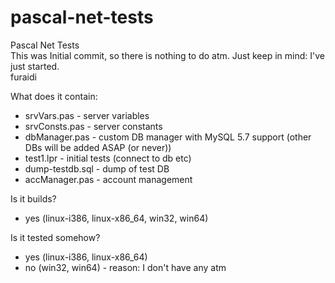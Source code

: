 # pascal-net-tests
Pascal Net Tests<br>
This was Initial commit, so there is nothing to do atm. Just keep in mind: I've just started.<br>
furaidi<br>

What does it contain:
 - srvVars.pas - server variables
 - srvConsts.pas - server constants
 - dbManager.pas - custom DB manager with MySQL 5.7 support (other DBs will be added ASAP (or never))
 - test1.lpr - initial tests (connect to db etc)
 - dump-testdb.sql - dump of test DB
 - accManager.pas - account management

Is it builds?
 - yes (linux-i386, linux-x86_64, win32, win64)
 
Is it tested somehow?
 - yes (linux-i386, linux-x86_64)
 - no (win32, win64) - reason: I don't have any atm
